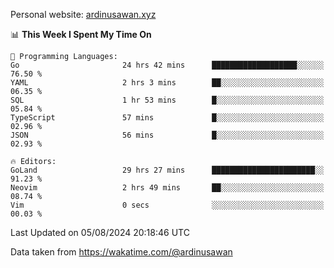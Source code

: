 Personal website: [ardinusawan.xyz](https://ardinusawan.xyz)

<!--START_SECTION:waka-->
📊 **This Week I Spent My Time On** 

```text
💬 Programming Languages: 
Go                       24 hrs 42 mins      ███████████████████░░░░░░   76.50 % 
YAML                     2 hrs 3 mins        ██░░░░░░░░░░░░░░░░░░░░░░░   06.35 % 
SQL                      1 hr 53 mins        █░░░░░░░░░░░░░░░░░░░░░░░░   05.84 % 
TypeScript               57 mins             █░░░░░░░░░░░░░░░░░░░░░░░░   02.96 % 
JSON                     56 mins             █░░░░░░░░░░░░░░░░░░░░░░░░   02.93 % 

🔥 Editors: 
GoLand                   29 hrs 27 mins      ███████████████████████░░   91.23 % 
Neovim                   2 hrs 49 mins       ██░░░░░░░░░░░░░░░░░░░░░░░   08.74 % 
Vim                      0 secs              ░░░░░░░░░░░░░░░░░░░░░░░░░   00.03 % 
```


 Last Updated on 05/08/2024 20:18:46 UTC
<!--END_SECTION:waka-->
Data taken from https://wakatime.com/@ardinusawan
